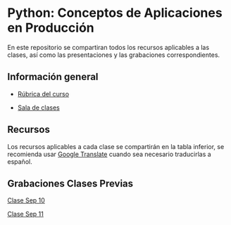 # Python: Conceptos de Aplicaciones en Producción

En este repositorio se compartiran todos los recursos aplicables a las clases, así como las presentaciones y las grabaciones correspondientes.

## Información general

- [Rúbrica del curso](https://docs.google.com/document/d/10NQpTOgvEWVPIZPUeiWam-Tj3xgTmVtSZ5q_FVIGEMk/edit?usp=sharing)

- [Sala de clases](https://us06web.zoom.us/meeting/register/tZAtfuqgrzMjHNw6VF0Bglyx_RmQp5DyuXnK)

## Recursos

Los recursos aplicables a cada clase se compartirán en la tabla inferior, se recomienda usar [Google Translate](https://translate.google.com/?sl=en&tl=es&op=websites) cuando sea necesario traducirlas a español.

## Grabaciones Clases Previas

[Clase Sep 10](https://us06web.zoom.us/rec/share/AGNV9deDS4J7ngVoCRRqhQYAkXyKsd63oNiV77G3ozxYa30eeS_FZXnhitcknLu3.SxpGFz4b5M_8nCEY)

[Clase Sep 11](https://us06web.zoom.us/rec/share/Y1Ig3iNYvFDAv-DEhNXLHH5qnH42zYbZYE44ZtiUbEUmVgYB00ANhrM8xzu5Gg34.FS5k7T5Ljg_sxCLR)
